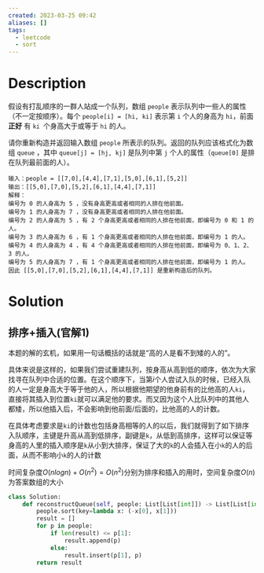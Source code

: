 ```yaml
---
created: 2023-03-25 09:42
aliases: []
tags:
  - leetcode 
  - sort
---
```


# Description

假设有打乱顺序的一群人站成一个队列，数组 `people` 表示队列中一些人的属性（不一定按顺序）。每个 `people[i] = [hi, ki]` 表示第 `i` 个人的身高为 `hi`，前面 **正好** 有 `ki `个身高大于或等于 `hi` 的人。

请你重新构造并返回输入数组 `people` 所表示的队列。返回的队列应该格式化为数组 `queue` ，其中 `queue[j] = [hj, kj]` 是队列中第 `j` 个人的属性（`queue[0]` 是排在队列最前面的人）。

```
输入：people = [[7,0],[4,4],[7,1],[5,0],[6,1],[5,2]]
输出：[[5,0],[7,0],[5,2],[6,1],[4,4],[7,1]]
解释：
编号为 0 的人身高为 5 ，没有身高更高或者相同的人排在他前面。
编号为 1 的人身高为 7 ，没有身高更高或者相同的人排在他前面。
编号为 2 的人身高为 5 ，有 2 个身高更高或者相同的人排在他前面，即编号为 0 和 1 的人。
编号为 3 的人身高为 6 ，有 1 个身高更高或者相同的人排在他前面，即编号为 1 的人。
编号为 4 的人身高为 4 ，有 4 个身高更高或者相同的人排在他前面，即编号为 0、1、2、3 的人。
编号为 5 的人身高为 7 ，有 1 个身高更高或者相同的人排在他前面，即编号为 1 的人。
因此 [[5,0],[7,0],[5,2],[6,1],[4,4],[7,1]] 是重新构造后的队列。
```

# Solution

## 排序+插入(官解1)

本题的解的玄机，如果用一句话概括的话就是“高的人是看不到矮的人的”。

具体来说是这样的，如果我们尝试重建队列，按身高从高到低的顺序，依次为大家找寻在队列中合适的位置。在这个顺序下，当第$i$个人尝试入队的时候，已经入队的人一定是身高大于等于他的人，所以根据他期望的他身前有的比他高的人`ki`，直接将其插入到位置`ki`就可以满足他的要求。而又因为这个人比队列中的其他人都矮，所以他插入后，不会影响到他前面/后面的，比他高的人的计数。

在具体考虑要求是`ki`的计数也包括身高相等的人的以后，我们就得到了如下排序入队顺序，主键是升高从高到低排序，副键是`k`，从低到高排序，这样可以保证等身高的人里的插入顺序是`k`从小到大排序，保证了大的`k`的人会插入在小`k`的人的后面，从而不影响小`k`的人的计数

时间复杂度$O(nlogn) + O(n^2)=O(n^2)$分别为排序和插入的用时，空间复杂度$O(n)$为答案数组的大小

```python
class Solution:
    def reconstructQueue(self, people: List[List[int]]) -> List[List[int]]:
        people.sort(key=lambda x: (-x[0], x[1]))
        result = []
        for p in people:
            if len(result) <= p[1]:
                result.append(p)
            else:
                result.insert(p[1], p)
        return result
```
